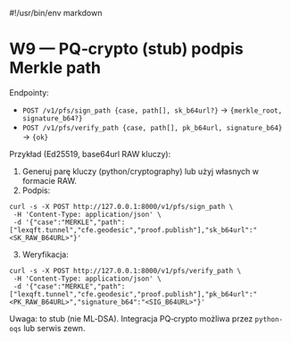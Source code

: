 #!/usr/bin/env markdown

# W9 — PQ‑crypto (stub) podpis Merkle path

Endpointy:
- `POST /v1/pfs/sign_path {case, path[], sk_b64url?}` → `{merkle_root, signature_b64?}`
- `POST /v1/pfs/verify_path {case, path[], pk_b64url, signature_b64}` → `{ok}`

Przykład (Ed25519, base64url RAW kluczy):
1) Generuj parę kluczy (python/cryptography) lub użyj własnych w formacie RAW.
2) Podpis:
```
curl -s -X POST http://127.0.0.1:8000/v1/pfs/sign_path \
 -H 'Content-Type: application/json' \
 -d '{"case":"MERKLE","path":["lexqft.tunnel","cfe.geodesic","proof.publish"],"sk_b64url":"<SK_RAW_B64URL>"}'
```
3) Weryfikacja:
```
curl -s -X POST http://127.0.0.1:8000/v1/pfs/verify_path \
 -H 'Content-Type: application/json' \
 -d '{"case":"MERKLE","path":["lexqft.tunnel","cfe.geodesic","proof.publish"],"pk_b64url":"<PK_RAW_B64URL>","signature_b64":"<SIG_B64URL>"}'
```

Uwaga: to stub (nie ML‑DSA). Integracja PQ‑crypto możliwa przez `python-oqs` lub serwis zewn.
